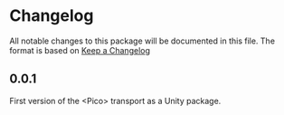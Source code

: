 # Changelog
All notable changes to this package will be documented in this file. The format is based on [Keep a Changelog](http://keepachangelog.com/en/1.0.0/)

## 0.0.1
First version of the \<Pico\> transport as a Unity package.